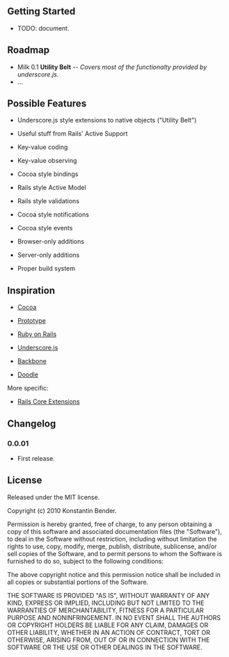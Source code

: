Getting Started
---------------

* TODO: document.


Roadmap
-------

* Milk 0.1 **Utility Belt** -- *Covers most of the functionalty provided by underscore.js.*
* ...


Possible Features
-----------------

* Underscore.js style extensions to native objects ("Utility Belt")
* Useful stuff from Rails' Active Support

* Key-value coding
* Key-value observing
* Cocoa style bindings

* Rails style Active Model
* Rails style validations

* Cocoa style notifications
* Cocoa style events

* Browser-only additions
* Server-only additions

* Proper build system


Inspiration
-----------

* [Cocoa](http://developer.apple.com/cocoa/)
* [Prototype](http://www.prototypejs.org/)
* [Ruby on Rails](http://rubyonrails.org/)
* [Underscore.js](http://documentcloud.github.com/underscore/)

* [Backbone](http://documentcloud.github.com/backbone/)
* [Doodle](http://www.rubyinside.com/doodle-a-new-way-to-build-and-define-ruby-classes-795.html)

More specific:

* [Rails Core Extensions](http://guides.rubyonrails.org/active_support_core_extensions.html)


Changelog
---------

### 0.0.01

* First release.


License
-------

Released under the MIT license.

Copyright (c) 2010 Konstantin Bender.

Permission is hereby granted, free of charge, to any person obtaining a copy
of this software and associated documentation files (the "Software"), to deal
in the Software without restriction, including without limitation the rights
to use, copy, modify, merge, publish, distribute, sublicense, and/or sell
copies of the Software, and to permit persons to whom the Software is
furnished to do so, subject to the following conditions:

The above copyright notice and this permission notice shall be included in
all copies or substantial portions of the Software.

THE SOFTWARE IS PROVIDED "AS IS", WITHOUT WARRANTY OF ANY KIND, EXPRESS OR
IMPLIED, INCLUDING BUT NOT LIMITED TO THE WARRANTIES OF MERCHANTABILITY,
FITNESS FOR A PARTICULAR PURPOSE AND NONINFRINGEMENT. IN NO EVENT SHALL THE
AUTHORS OR COPYRIGHT HOLDERS BE LIABLE FOR ANY CLAIM, DAMAGES OR OTHER
LIABILITY, WHETHER IN AN ACTION OF CONTRACT, TORT OR OTHERWISE, ARISING FROM,
OUT OF OR IN CONNECTION WITH THE SOFTWARE OR THE USE OR OTHER DEALINGS IN
THE SOFTWARE.
